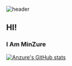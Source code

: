 ![header](https://capsule-render.vercel.app/api?type=waving&color=007fff&height=300&section=header&fontColor=ffccff&text=MinZure&fontSize=100)

## HI! 

### I Am MinZure


 [![Anzure's GitHub stats](https://github-readme-stats.vercel.app/api?username=minzure)](https://github.com/anuraghazra/github-readme-stats)
